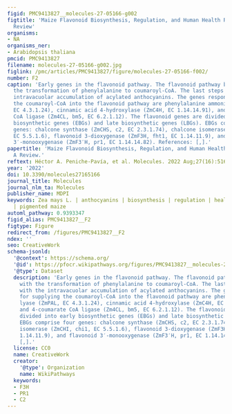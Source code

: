 ```yaml
---
figid: PMC9413827__molecules-27-05166-g002
figtitle: 'Maize Flavonoid Biosynthesis, Regulation, and Human Health Relevance: A
  Review'
organisms:
- NA
organisms_ner:
- Arabidopsis thaliana
pmcid: PMC9413827
filename: molecules-27-05166-g002.jpg
figlink: /pmc/articles/PMC9413827/figure/molecules-27-05166-f002/
number: F2
caption: 'Early genes in the flavonoid pathway. The flavonoid pathway begins with
  the transformation of phenylalanine to coumaroyl-CoA. The last steps end with the
  intravacuolar accumulation of acylated anthocyanins. The genes responsible for supplying
  the coumaroyl-CoA into the flavonoid pathway are phenylalanine ammonium lyase (ZmPAL,
  EC 4.3.1.24), cinnamic acid 4-hydroxylase (ZmC4H, EC 1.14.14.91), and 4-coumarate
  CoA ligase (Zm4CL, bm5, EC 6.2.1.12). The flavonoid genes are divided into early
  biosynthetic genes (EBGs) and late biosynthetic genes (LBGs). EBGs comprise four
  genes: chalcone synthase (ZmCHS, c2, EC 2.3.1.74), chalcone isomerase (ZmCHI, chi1,
  EC 5.5.1.6), flavonoid 3-dioxygenase (ZmF3H, fht1, EC 1.14.11.9), and flavonoid
  3′-monooxygenase (ZmF3′H, pr1, EC 1.14.14.82). References: [,].'
papertitle: 'Maize Flavonoid Biosynthesis, Regulation, and Human Health Relevance:
  A Review.'
reftext: Héctor A. Peniche-Pavía, et al. Molecules. 2022 Aug;27(16):5166.
year: '2022'
doi: 10.3390/molecules27165166
journal_title: Molecules
journal_nlm_ta: Molecules
publisher_name: MDPI
keywords: Zea mays L. | anthocyanins | biosynthesis | regulation | health benefits
  | pigmented maize
automl_pathway: 0.9393347
figid_alias: PMC9413827__F2
figtype: Figure
redirect_from: /figures/PMC9413827__F2
ndex: ''
seo: CreativeWork
schema-jsonld:
  '@context': https://schema.org/
  '@id': https://pfocr.wikipathways.org/figures/PMC9413827__molecules-27-05166-g002.html
  '@type': Dataset
  description: 'Early genes in the flavonoid pathway. The flavonoid pathway begins
    with the transformation of phenylalanine to coumaroyl-CoA. The last steps end
    with the intravacuolar accumulation of acylated anthocyanins. The genes responsible
    for supplying the coumaroyl-CoA into the flavonoid pathway are phenylalanine ammonium
    lyase (ZmPAL, EC 4.3.1.24), cinnamic acid 4-hydroxylase (ZmC4H, EC 1.14.14.91),
    and 4-coumarate CoA ligase (Zm4CL, bm5, EC 6.2.1.12). The flavonoid genes are
    divided into early biosynthetic genes (EBGs) and late biosynthetic genes (LBGs).
    EBGs comprise four genes: chalcone synthase (ZmCHS, c2, EC 2.3.1.74), chalcone
    isomerase (ZmCHI, chi1, EC 5.5.1.6), flavonoid 3-dioxygenase (ZmF3H, fht1, EC
    1.14.11.9), and flavonoid 3′-monooxygenase (ZmF3′H, pr1, EC 1.14.14.82). References:
    [,].'
  license: CC0
  name: CreativeWork
  creator:
    '@type': Organization
    name: WikiPathways
  keywords:
  - F3H
  - PR1
  - C2
---
```

